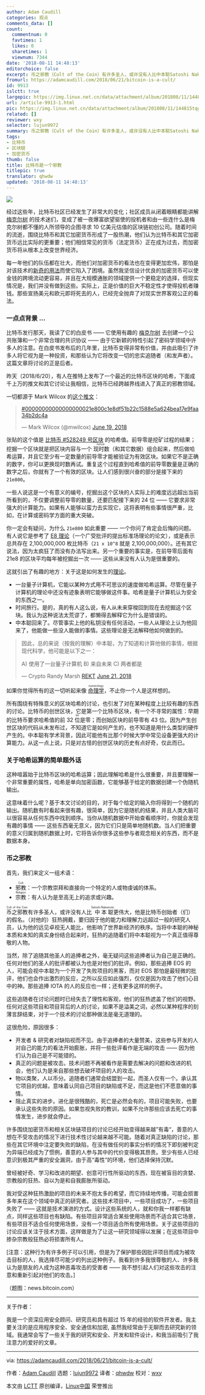 ```yaml
---
author: Adam Caudill
categories: 观点
comments_data: []
count:
  commentnum: 0
  favtimes: 1
  likes: 0
  sharetimes: 1
  viewnum: 7344
date: '2018-08-11 14:48:13'
editorchoice: false
excerpt: 币之邪教（Cult of the Coin）有许多圣人，或许没有人比中本聪Satoshi Nakamoto更伟大，他是比特币创始者（们）的假名。
fromurl: https://adamcaudill.com/2018/06/21/bitcoin-is-a-cult/
id: 9913
islctt: true
largepic: https://img.linux.net.cn/data/attachment/album/201808/11/144815tqgsl6bjhfiwu66i.jpg
url: /article-9913-1.html
pic: https://img.linux.net.cn/data/attachment/album/201808/11/144815tqgsl6bjhfiwu66i.jpg.thumb.jpg
related: []
reviewer: wxy
selector: lujun9972
summary: 币之邪教（Cult of the Coin）有许多圣人，或许没有人比中本聪Satoshi Nakamoto更伟大，他是比特币创始者（们）的假名。
tags:
- 比特币
- 区块链
- 加密货币
thumb: false
title: 比特币是一个邪教
titlepic: true
translator: qhwdw
updated: '2018-08-11 14:48:13'
---
```


![](/data/attachment/album/201808/11/144815tqgsl6bjhfiwu66i.jpg)


经过这些年，比特币社区已经发生了非常大的变化；社区成员从闭着眼睛都能讲解 [梅克尔树](https://en.wikipedia.org/wiki/Merkle_tree) 的技术迷们，变成了被一夜爆富欲望驱使的投机者和由一些连什么是梅克尔树都不懂的人所领导的企图寻求 10 亿美元估值的区块链初创公司。随着时间的流逝，围绕比特币和其它加密货币形成了一股热潮，他们认为比特币和其它加密货币远比实际的更重要；他们相信常见的货币（法定货币）正在成为过去，而加密货币将从根本上改变世界经济。


每一年他们的队伍都在壮大，而他们对加密货币的看法也在变得更加宏伟，那怕是对该技术的[新奇的用法](https://hackernoon.com/how-crypto-kitties-disrupted-the-ethereum-network-845c22aa1e6e)而使它陷入了困境。虽然我坚信设计优良的加密货币可以使金钱的跨境流动更容易，并且在大规模通胀的领域提供一个更稳定的选择，但现实情况是，我们并没有做到这些。实际上，正是价值的巨大不稳定性才使得投机者赚钱。那些宣扬美元和欧元即将死去的人，已经完全抛弃了对现实世界客观公正的看法。


### 一点点背景 …


比特币发行那天，我读了它的白皮书 —— 它使用有趣的 [梅克尔树](https://en.wikipedia.org/wiki/Merkle_tree) 去创建一个公共账簿和一个非常合理的共识协议 —— 由于它新颖的特性引起了密码学领域中许多人的注意。在白皮书发布后的几年里，比特币变得非常有价值，并由此吸引了许多人将它视为是一种投资，和那些认为它将改变一切的忠实追随者（和发声者）。这篇文章将讨论的正是后者。


昨天（2018/6/20），有人在推特上发布了一个最近的比特币区块的哈希，下面成千上万的推文和其它讨论让我相信，比特币已经跨越界线进入了真正的邪教领域。


一切都源于 Mark Wilcox 的[这个推文](https://twitter.com/mwilcox/status/1009160832398262273?ref_src=twsrc%5Etfw)：



> 
> [#00000000000000000021e800c1e8df51b22c1588e5a624bea17e9faa34b2dc4a](https://twitter.com/hashtag/00000000000000000021e800c1e8df51b22c1588e5a624bea17e9faa34b2dc4a?src=hash&ref_src=twsrc%5Etfw)
> 
> 
> — Mark Wilcox (@mwilcox) [June 19, 2018](https://twitter.com/mwilcox/status/1009160832398262273?ref_src=twsrc%5Etfw)
> 
> 
> 


张贴的这个值是 [比特币 #528249 号区块](https://blockchain.info/block-height/528249) 的哈希值。前导零是挖矿过程的结果；挖掘一个区块就是把区块内容与一个<ruby> 现时数 <rt>  nonce </rt></ruby>（和其它数据）组合起来，然后做哈希运算，并且它至少有一定数量的前导零才能被验证为有效区块。如果它不是正确的数字，你可以更换现时数再试。重复这个过程直到哈希值的前导零数量是正确的数字之后，你就有了一个有效的区块。让人们感到很兴奋的部分是接下来的 `21e800`。


一些人说这是一个有意义的编号，挖掘出这个区块的人实际上的难度远远超出当前所看到的，不仅要调整前导零的数量，还要匹配接下来的 24 位 —— 它要求非常强大的计算能力。如果有人能够以蛮力去实现它，这将表明有些事情很严重，比如，在计算或密码学方面的重大突破。


你一定会有疑问，为什么 `21e800` 如此重要 —— 一个你问了肯定会后悔的问题。有人说它是参考了 [E8 理论](https://en.wikipedia.org/wiki/An_Exceptionally_Simple_Theory_of_Everything)（一个广受批评的提出标准场理论的论文），或是表示总共存在 2,100,000,000 枚比特币（`21 x 10^8` 就是 2,100,000,000）。还有其它说法，因为太疯狂了而没有办法写出来。另一个重要的事实是，在前导零后面有 21e8 的区块平均每年被挖掘出一次 —— 这些从来没有人认为是很重要的。


这就引出了有趣的地方：关于这是如何发生的[理论](https://medium.com/@coop__soup/00000000000000000021e800c1e8df51b22c1588e5a624bea17e9faa34b2dc4a-cd4b67d446be)。


* 一台量子计算机，它能以某种方式用不可思议的速度做哈希运算。尽管在量子计算机的理论中还没有迹象表明它能够做这件事。哈希是量子计算机认为安全的东西之一。
* 时间旅行。是的，真的有人这么说，有人从未来穿梭回到现在去挖掘这个区块。我认为这种说法太荒谬了，都懒得去解释它为什么是错误的。
* 中本聪回来了。尽管事实上他的私钥没有任何活动，一些人从理论上认为他回来了，他能做一些没人能做的事情。这些理论是无法解释他如何做到的。



> 
> 因此，总的来说（按我的理解）中本聪，为了知道和计算他做的事情，根据现代科学，他可能是以下之一：
> 
> 
> A) 使用了一台量子计算机 B) 来自未来 C) 两者都是
> 
> 
> — Crypto Randy Marsh [REKT](@nondualrandy) [June 21, 2018](https://twitter.com/nondualrandy/status/1009609117768605696?ref_src=twsrc%5Etfw)
> 
> 
> 


如果你觉得所有的这一切听起来像 <ruby> <a href="https://en.wikipedia.org/wiki/Numerology">  命理学 </a> <rt>  numerology </rt></ruby>，不止你一个人是这样想的。


所有围绕有特殊意义的区块哈希的讨论，也引发了对在某种程度上比较有趣的东西的讨论。比特币的创世区块，它是第一个比特币区块，有一个不寻常的属性：早期的比特币要求哈希值的前 32 <ruby> 位 <rt>  bit </rt></ruby>是零；而创始区块的前导零有 43 位。因为产生创世区块的代码从未发布过，不知道它是如何产生的，也不知道是用什么类型的硬件产生的。中本聪有学术背景，因此可能他有比那个时候大学中常见设备更强大的计算能力。从这一点上说，只是对古怪的创世区块的历史有点好奇，仅此而已。


### 关于哈希运算的简单题外话


这种喧嚣始于比特币区块的哈希运算；因此理解哈希是什么很重要，并且要理解一个非常重要的属性，哈希是单向加密函数，它能够基于给定的数据创建一个伪随机输出。


这意味着什么呢？基于本文讨论的目的，对于每个给定的输入你将得到一个随机的输出。随机数有时看起来很有趣，很简单，因为它是随机的结果，并且人类大脑可以很容易从任何东西中找到顺序。当你从随机数据中开始查看顺序时，你就会发现有趣的事情 —— 这些东西毫无意义，因为它们只是简单地随机数。当人们把重要的意义归属到随机数据上时，它将告诉你很多这些参与者观念相关的东西，而不是数据本身。


### 币之邪教


首先，我们来定义一组术语：


* <ruby> 邪教 <rt>  Cult </rt></ruby>：一个宗教崇拜和直接向一个特定的人或物虔诚的体系。
* <ruby> 宗教 <rt>  Religion </rt></ruby>：有人认为是至高无上的追求或兴趣。


<ruby> 币之邪教 <rt>  Cult of the Coin </rt></ruby>有许多圣人，或许没有人比<ruby> 中本聪 <rt>  Satoshi Nakamoto </rt></ruby>更伟大，他是比特币创始者（们）的假名。（对他的）狂热拥戴，要归因于他的能力和理解力远超过一般的研究人员，认为他的远见卓视无人能比，他影响了世界新经济的秩序。当将中本聪的神秘本质和未知的真实身份结合起来时，狂热的追随着们将中本聪视为一个真正值得尊敬的人物。


当然，除了追随其他圣人的追捧者之外，毫无疑问这些追捧者认为自己是正确的。任何对他们的圣人的批评都被认为也是对他们的批评。例如，那些追捧 EOS 的人，可能会视中本聪为一个开发了失败项目的黑客，而对 EOS 那怕是最轻微的批评，他们也会作出激烈的反应，之所以反应如此强烈，仅仅是因为攻击了他们心目中的神。那些追捧 IOTA 的人的反应也一样；还有更多这样的例子。


这些追随者在讨论问题时已经失去了理性和客观，他们的狂热遮盖了他们的视野。任何对这些项目和项目背后的人的讨论，如果不是溢美之词，必然以某种程序的刻薄言辞结束，对于一个技术的讨论那种做法是毫无道理的。


这很危险，原因很多：


* 开发者 & 研究者对缺陷视而不见。由于追捧者的大量赞美，这些参与开发的人对自己的能力的看法开始膨胀，并将一些批评看作是无端的攻击 —— 因为他们认为自己是不可能错的。
* 真正的问题是被攻击。技术问题不再被看作是需要去解决的问题和改进的机会，他们认为是来自那些想去破坏项目的人的攻击。
* 物以类聚，人以币分。追随者们通常会结盟到一起，而圣人仅有一个。承认其它项目的优越，意味着认同自己项目的缺陷或不足，而这是他们不愿意做的事情。
* 阻止真实的进步。进化是很残酷的，死亡是必然会有的，项目可能失败，也要承认这些失败的原因。如果忽视失败的教训，如果不允许那些应该去死亡的事情发生，进步就会停止。


许多围绕加密货币和相关区块链项目的讨论已经开始变得越来越”有毒“，善意的人想在不受攻击的情况下进行技术性讨论越来越不可能。随着对真正缺陷的讨论，那些在其它环境中注定要失败的缺陷，在没有做任何的事实分析的情况下即刻被判定为异端已经成为了惯例，善意的人参与其中的代价变得极其昂贵。至少有些人已经意识到极其严重的安全漏洞，由于高“毒性”的环境，他们选择保持沉默。


曾经被好奇、学习和改进的期望、创意可行性所驱动的东西，现在被盲目的贪婪、宗教般的狂热、自以为是和自我膨胀所驱动。


我对受这种狂热激励的项目的未来不抱太多的希望，而它持续地传播，可能会损害多年来在这个领域中真正的研究者。这些技术项目中，一些项目成功了，一些项目失败了 —— 这就是技术演进的方式。设计这些系统的人，就和你我一样都有缺点，同样这些项目也有缺陷。有些项目非常适合某些使用场景而不适合其它场景，有些项目不适合任何使用场景，没有一个项目适合所有使用场景。关于这些项目的讨论应该关注于技术方面，这样做是为了让这一研究领域得以发展；在这些项目中掺杂宗教般狂热必将损害所有人。


[注意：这种行为有许多例子可以引用，但是为了保护那些因批评项目而成为被攻击目标的人，我选择尽可能少的列出这种例子。我看到许多我很尊敬的人、许多我认为是朋友的人成为这种恶毒攻击的受害者 —— 我不想引起人们对这些攻击的注意和重新引起对他们的攻击。]


（题图：news.bitcoin.com）




---


关于作者：


我是一个资深应用安全顾问、研究员和具有超过 15 年的经验的软件开发者。我主要关注的是应用程序安全、安全通信和加密, 虽然我经常由于无聊而去研究新的领域。我通常会写了一些关于我的研究和安全、开发和软件设计，和我当前吸引了我注意力的爱好的文章。




---


via: <https://adamcaudill.com/2018/06/21/bitcoin-is-a-cult/>


作者：[Adam Caudill](https://adamcaudill.com/author/adam/) 选题：[lujun9972](https://github.com/lujun9972) 译者：[qhwdw](https://github.com/qhwdw) 校对：[wxy](https://github.com/wxy)


本文由 [LCTT](https://github.com/LCTT/TranslateProject) 原创编译，[Linux中国](https://linux.cn/) 荣誉推出